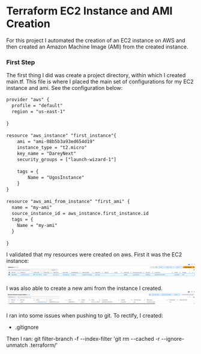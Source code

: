 # Terraform EC2 Instance and AMI Creation

For this project I automated the creation of an EC2 instance on AWS and then created an Amazon Machine Image (AMI) from the created instance.

### First Step

The first thing I did was create a project directory, within which I created main.tf. This file is where I placed the main set of configurations for my EC2 instance and ami. See the configuration below:

```
provider "aws" {
  profile = "default"
  region = "us-east-1"
  
}

resource "aws_instance" "first_instance"{
    ami = "ami-08b5b3a93ed654d19"
    instance_type = "t2.micro"
    key_name = "DareyNext"
    security_groups = ["launch-wizard-1"]
    
    tags = {
        Name = "UgosInstance"
    }
}

resource "aws_ami_from_instance" "first_ami" {
  name = "my-ami"
  source_instance_id = aws_instance.first_instance.id
  tags = {
    Name = "my-ami"
  }
  
}
```

I validated that my resources were created on aws. First it was the EC2 instance:
![ec2success](./img/1%20ec2%20success.jpg)

I was also able to create a new ami from the instance I created.
![amisuccess](./img/2%20ami%20success.jpg)

I ran into some issues when pushing to git. To rectify, I created:
- .gitignore

Then I ran:
git filter-branch -f --index-filter 'git rm --cached -r --ignore-unmatch .terraform/'